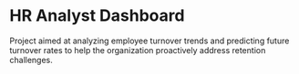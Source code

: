 # HR Analyst Dashboard #
Project aimed at analyzing employee turnover trends and predicting future turnover rates to help the organization proactively address retention challenges.
